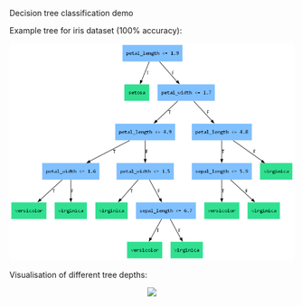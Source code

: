 Decision tree classification demo

Example tree for iris dataset (100% accuracy):

<p align="center">
	<img src="best_tree_iris_data.png"/>
</p>

Visualisation of different tree depths:

<p align="center">
	<img src="different_depths.gif"/>
</p>
